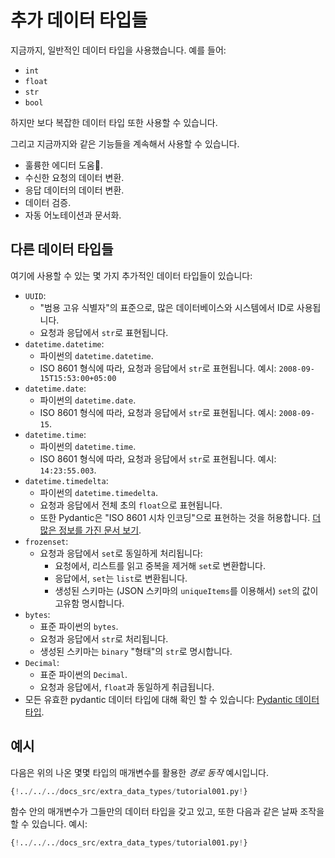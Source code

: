 # 추가 데이터 타입들

지금까지, 일반적인 데이터 타입을 사용했습니다. 예를 들어:

* `int`
* `float`
* `str`
* `bool`

하지만 보다 복잡한 데이터 타입 또한 사용할 수 있습니다.

그리고 지금까지와 같은 기능들을 계속해서 사용할 수 있습니다.

* 훌륭한 에디터 도움.
* 수신한 요청의 데이터 변환.
* 응답 데이터의 데이터 변환.
* 데이터 검증.
* 자동 어노테이션과 문서화.

## 다른 데이터 타입들

여기에 사용할 수 있는 몇 가지 추가적인 데이터 타입들이 있습니다:

* `UUID`:
    * "범용 고유 식별자"의 표준으로, 많은 데이터베이스와 시스템에서 ID로 사용됩니다.
    * 요청과 응답에서 `str`로 표현됩니다.
* `datetime.datetime`:
    * 파이썬의 `datetime.datetime`.
    * ISO 8601 형식에 따라, 요청과 응답에서 `str`로 표현됩니다. 예시: `2008-09-15T15:53:00+05:00`
* `datetime.date`:
    * 파이썬의 `datetime.date`.
    * ISO 8601 형식에 따라, 요청과 응답에서 `str`로 표현됩니다. 예시: `2008-09-15`.
* `datetime.time`:
    * 파이썬의 `datetime.time`.
    * ISO 8601 형식에 따라, 요청과 응답에서 `str`로 표현됩니다. 예시: `14:23:55.003`.
* `datetime.timedelta`:
    * 파이썬의 `datetime.timedelta`.
    * 요청과 응답에서 전체 초의 `float`으로 표현됩니다.
    * 또한 Pydantic은 "ISO 8601 시차 인코딩"으로 표현하는 것을 허용합니다. <a href="https://pydantic-docs.helpmanual.io/#json-serialisation" class="external-link" target="_blank">더 많은 정보를 가진 문서 보기</a>.
* `frozenset`:
    * 요청과 응답에서 `set`로 동일하게 처리됩니다:
        * 요청에서, 리스트를 읽고 중복을 제거해 `set`로 변환합니다.
        * 응답에서, `set`는 `list`로 변환됩니다.
        * 생성된 스키마는 (JSON 스키마의 `uniqueItems`를 이용해서) `set`의 값이 고유함 명시합니다.
* `bytes`:
    * 표준 파이썬의 `bytes`.
    * 요청과 응답에서 `str`로 처리됩니다.
    * 생성된 스키마는 `binary` "형태"의 `str`로 명시합니다.
* `Decimal`:
    * 표준 파이썬의 `Decimal`.
    * 요청과 응답에서, `float`과 동일하게 취급됩니다.
* 모든 유효한 pydantic 데이터 타입에 대해 확인 할 수 있습니다: <a href="https://pydantic-docs.helpmanual.io/usage/types" class="external-link" target="_blank">Pydantic 데이터 타입</a>.

## 예시
다음은 위의 나온 몇몇 타입의 매개변수를 활용한 *경로 동작* 예시입니다.

```Python hl_lines="1  3  12-16"
{!../../../docs_src/extra_data_types/tutorial001.py!}
```

함수 안의 매개변수가 그들만의 데이터 타입을 갖고 있고, 또한 다음과 같은 날짜 조작을 할 수 있습니다. 예시:

```Python hl_lines="18-19"
{!../../../docs_src/extra_data_types/tutorial001.py!}
```
